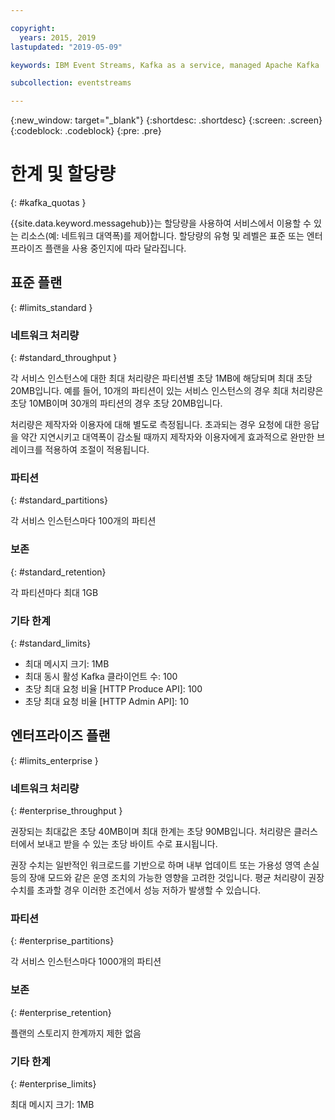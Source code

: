 ```yaml
---

copyright:
  years: 2015, 2019
lastupdated: "2019-05-09"

keywords: IBM Event Streams, Kafka as a service, managed Apache Kafka

subcollection: eventstreams

---
```


{:new_window: target="_blank"}
{:shortdesc: .shortdesc}
{:screen: .screen}
{:codeblock: .codeblock}
{:pre: .pre}


# 한계 및 할당량
{: #kafka_quotas }

{{site.data.keyword.messagehub}}는 할당량을 사용하여 서비스에서 이용할 수 있는 리소스(예: 네트워크 대역폭)를 제어합니다. 할당량의 유형 및 레벨은 표준 또는 엔터프라이즈 플랜을 사용 중인지에 따라 달라집니다.

## 표준 플랜
{: #limits_standard }

### 네트워크 처리량
{: #standard_throughput }

각 서비스 인스턴스에 대한 최대 처리량은 파티션별 초당 1MB에 해당되며 최대 초당 20MB입니다. 예를 들어, 10개의 파티션이 있는 서비스 인스턴스의 경우 최대 처리량은 초당 10MB이며 30개의 파티션의 경우 초당 20MB입니다.

처리량은 제작자와 이용자에 대해 별도로 측정됩니다. 초과되는 경우 요청에 대한 응답을 약간 지연시키고 대역폭이 감소될 때까지 제작자와 이용자에게 효과적으로 완만한 브레이크를 적용하여 조절이 적용됩니다.

### 파티션
{: #standard_partitions}

각 서비스 인스턴스마다 100개의 파티션

### 보존
{: #standard_retention}

각 파티션마다 최대 1GB

### 기타 한계
{: #standard_limits}

* 최대 메시지 크기: 1MB
* 최대 동시 활성 Kafka 클라이언트 수: 100
* 초당 최대 요청 비율 [HTTP Produce API]: 100
* 초당 최대 요청 비율 [HTTP Admin API]: 10

## 엔터프라이즈 플랜
{: #limits_enterprise }

### 네트워크 처리량
{: #enterprise_throughput }

권장되는 최대값은 초당 40MB이며 최대 한계는 초당 90MB입니다. 처리량은 클러스터에서 보내고 받을 수 있는 초당 바이트 수로 표시됩니다. 

권장 수치는 일반적인 워크로드를 기반으로 하며 내부 업데이트 또는 가용성 영역 손실 등의 장애 모드와 같은 운영 조치의 가능한 영향을 고려한 것입니다. 평균 처리량이 권장 수치를 초과할 경우 이러한 조건에서 성능 저하가 발생할 수 있습니다.


### 파티션
{: #enterprise_partitions}

각 서비스 인스턴스마다 1000개의 파티션

### 보존
{: #enterprise_retention}

플랜의 스토리지 한계까지 제한 없음

### 기타 한계
{: #enterprise_limits}

최대 메시지 크기: 1MB




















